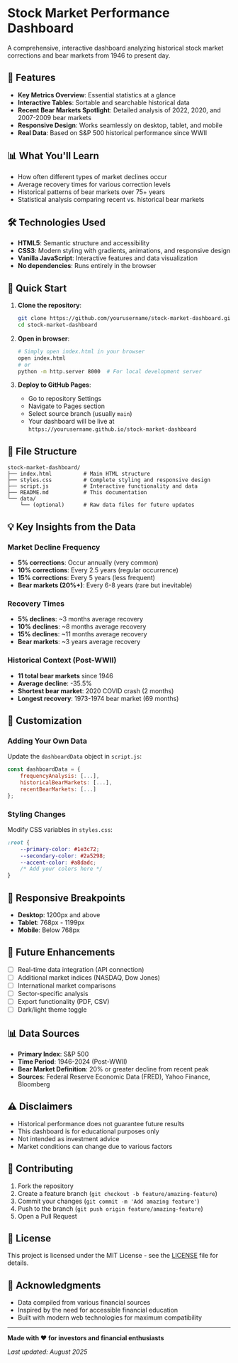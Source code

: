 # Stock Market Performance Dashboard

A comprehensive, interactive dashboard analyzing historical stock market corrections and bear markets from 1946 to present day.

## 🚀 Features

- **Key Metrics Overview**: Essential statistics at a glance
- **Interactive Tables**: Sortable and searchable historical data
- **Recent Bear Markets Spotlight**: Detailed analysis of 2022, 2020, and 2007-2009 bear markets
- **Responsive Design**: Works seamlessly on desktop, tablet, and mobile
- **Real Data**: Based on S&P 500 historical performance since WWII

## 📊 What You'll Learn

- How often different types of market declines occur
- Average recovery times for various correction levels
- Historical patterns of bear markets over 75+ years
- Statistical analysis comparing recent vs. historical bear markets

## 🛠️ Technologies Used

- **HTML5**: Semantic structure and accessibility
- **CSS3**: Modern styling with gradients, animations, and responsive design
- **Vanilla JavaScript**: Interactive features and data visualization
- **No dependencies**: Runs entirely in the browser

## 🚀 Quick Start

1. **Clone the repository**:
   ```bash
   git clone https://github.com/yourusername/stock-market-dashboard.git
   cd stock-market-dashboard
   ```

2. **Open in browser**:
   ```bash
   # Simply open index.html in your browser
   open index.html
   # or
   python -m http.server 8000  # For local development server
   ```

3. **Deploy to GitHub Pages**:
   - Go to repository Settings
   - Navigate to Pages section
   - Select source branch (usually `main`)
   - Your dashboard will be live at `https://yourusername.github.io/stock-market-dashboard`

## 📁 File Structure

```
stock-market-dashboard/
├── index.html          # Main HTML structure
├── styles.css          # Complete styling and responsive design
├── script.js           # Interactive functionality and data
├── README.md           # This documentation
└── data/
    └── (optional)      # Raw data files for future updates
```

## 💡 Key Insights from the Data

### Market Decline Frequency
- **5% corrections**: Occur annually (very common)
- **10% corrections**: Every 2.5 years (regular occurrence)
- **15% corrections**: Every 5 years (less frequent)
- **Bear markets (20%+)**: Every 6-8 years (rare but inevitable)

### Recovery Times
- **5% declines**: ~3 months average recovery
- **10% declines**: ~8 months average recovery  
- **15% declines**: ~11 months average recovery
- **Bear markets**: ~3 years average recovery

### Historical Context (Post-WWII)
- **11 total bear markets** since 1946
- **Average decline**: -35.5%
- **Shortest bear market**: 2020 COVID crash (2 months)
- **Longest recovery**: 1973-1974 bear market (69 months)

## 🎨 Customization

### Adding Your Own Data
Update the `dashboardData` object in `script.js`:

```javascript
const dashboardData = {
    frequencyAnalysis: [...],
    historicalBearMarkets: [...],
    recentBearMarkets: [...]
};
```

### Styling Changes
Modify CSS variables in `styles.css`:

```css
:root {
    --primary-color: #1e3c72;
    --secondary-color: #2a5298;
    --accent-color: #a8dadc;
    /* Add your colors here */
}
```

## 📱 Responsive Breakpoints

- **Desktop**: 1200px and above
- **Tablet**: 768px - 1199px  
- **Mobile**: Below 768px

## 🔄 Future Enhancements

- [ ] Real-time data integration (API connection)
- [ ] Additional market indices (NASDAQ, Dow Jones)
- [ ] International market comparisons
- [ ] Sector-specific analysis
- [ ] Export functionality (PDF, CSV)
- [ ] Dark/light theme toggle

## 📊 Data Sources

- **Primary Index**: S&P 500
- **Time Period**: 1946-2024 (Post-WWII)
- **Bear Market Definition**: 20% or greater decline from recent peak
- **Sources**: Federal Reserve Economic Data (FRED), Yahoo Finance, Bloomberg

## ⚠️ Disclaimers

- Historical performance does not guarantee future results
- This dashboard is for educational purposes only
- Not intended as investment advice
- Market conditions can change due to various factors

## 🤝 Contributing

1. Fork the repository
2. Create a feature branch (`git checkout -b feature/amazing-feature`)
3. Commit your changes (`git commit -m 'Add amazing feature'`)
4. Push to the branch (`git push origin feature/amazing-feature`)
5. Open a Pull Request

## 📄 License

This project is licensed under the MIT License - see the [LICENSE](LICENSE) file for details.

## 🙏 Acknowledgments

- Data compiled from various financial sources
- Inspired by the need for accessible financial education
- Built with modern web technologies for maximum compatibility

---

**Made with ❤️ for investors and financial enthusiasts**

*Last updated: August 2025*